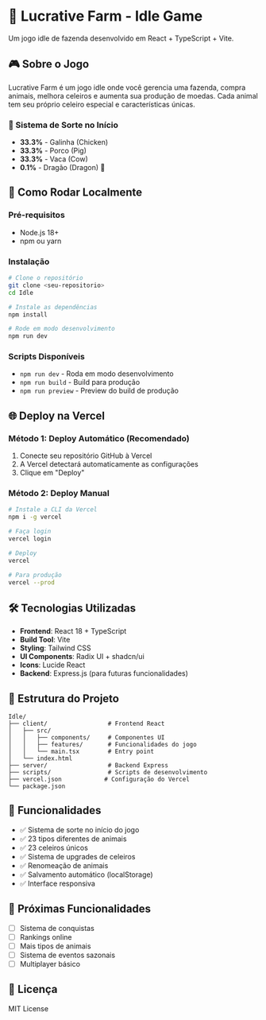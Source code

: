 # 🌾 Lucrative Farm - Idle Game

Um jogo idle de fazenda desenvolvido em React + TypeScript + Vite.

## 🎮 Sobre o Jogo

Lucrative Farm é um jogo idle onde você gerencia uma fazenda, compra animais, melhora celeiros e aumenta sua produção de moedas. Cada animal tem seu próprio celeiro especial e características únicas.

### 🎲 Sistema de Sorte no Início
- **33.3%** - Galinha (Chicken)
- **33.3%** - Porco (Pig) 
- **33.3%** - Vaca (Cow)
- **0.1%** - Dragão (Dragon) 🐉

## 🚀 Como Rodar Localmente

### Pré-requisitos
- Node.js 18+ 
- npm ou yarn

### Instalação
```bash
# Clone o repositório
git clone <seu-repositorio>
cd Idle

# Instale as dependências
npm install

# Rode em modo desenvolvimento
npm run dev
```

### Scripts Disponíveis
- `npm run dev` - Roda em modo desenvolvimento
- `npm run build` - Build para produção
- `npm run preview` - Preview do build de produção

## 🌐 Deploy na Vercel

### Método 1: Deploy Automático (Recomendado)
1. Conecte seu repositório GitHub à Vercel
2. A Vercel detectará automaticamente as configurações
3. Clique em "Deploy"

### Método 2: Deploy Manual
```bash
# Instale a CLI da Vercel
npm i -g vercel

# Faça login
vercel login

# Deploy
vercel

# Para produção
vercel --prod
```

## 🛠️ Tecnologias Utilizadas

- **Frontend**: React 18 + TypeScript
- **Build Tool**: Vite
- **Styling**: Tailwind CSS
- **UI Components**: Radix UI + shadcn/ui
- **Icons**: Lucide React
- **Backend**: Express.js (para futuras funcionalidades)

## 📁 Estrutura do Projeto

```
Idle/
├── client/                 # Frontend React
│   ├── src/
│   │   ├── components/     # Componentes UI
│   │   ├── features/       # Funcionalidades do jogo
│   │   └── main.tsx        # Entry point
│   └── index.html
├── server/                 # Backend Express
├── scripts/                # Scripts de desenvolvimento
├── vercel.json            # Configuração do Vercel
└── package.json
```

## 🎯 Funcionalidades

- ✅ Sistema de sorte no início do jogo
- ✅ 23 tipos diferentes de animais
- ✅ 23 celeiros únicos
- ✅ Sistema de upgrades de celeiros
- ✅ Renomeação de animais
- ✅ Salvamento automático (localStorage)
- ✅ Interface responsiva

## 🔮 Próximas Funcionalidades

- [ ] Sistema de conquistas
- [ ] Rankings online
- [ ] Mais tipos de animais
- [ ] Sistema de eventos sazonais
- [ ] Multiplayer básico

## 📝 Licença

MIT License 